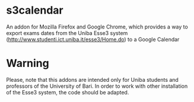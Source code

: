 s3calendar
==========

An addon for Mozilla Firefox and Google Chrome, which provides a way to export exams dates from the Uniba Esse3 system (http://www.studenti.ict.uniba.it/esse3/Home.do) to a Google Calendar

Warning
=======
Please, note that this addons are intended only for Uniba students and professors of the University of Bari. In order to work with other installation of the Esse3 system, the code should be adapted.
